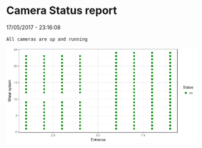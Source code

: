 Camera Status report
================
17/05/2017 - 23:16:08

    All cameras are up and running

![](camreport_files/figure-markdown_github/unnamed-chunk-2-1.png)

